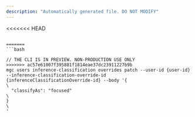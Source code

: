 ```yaml
---
description: "Automatically generated file. DO NOT MODIFY"
---
```


<<<<<<< HEAD
```cli

=======
```bash

// THE CLI IS IN PREVIEW. NON-PRODUCTION USE ONLY
>>>>>>> ac57e61007f395881f1814eae37dc23911227b9b
mgc users inference-classification overrides patch --user-id {user-id} --inference-classification-override-id {inferenceClassificationOverride-id} --body '{\
  "classifyAs": "focused"\
}\
'

```